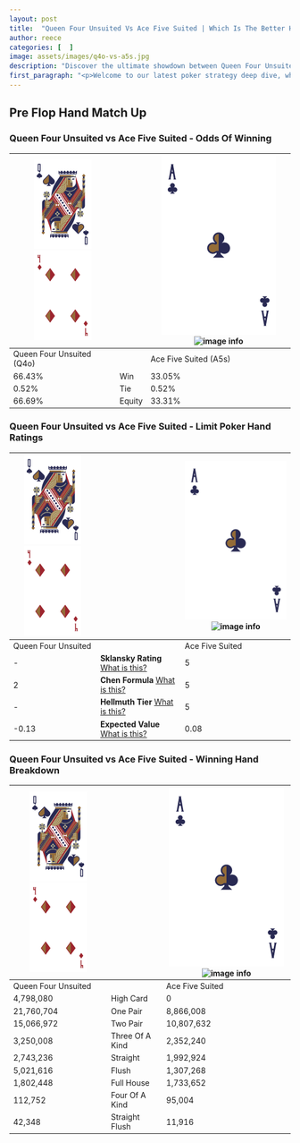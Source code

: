 ```yaml
---
layout: post
title:  "Queen Four Unsuited Vs Ace Five Suited | Which Is The Better Hand In Poker? A Complete Guide"
author: reece
categories: [  ]
image: assets/images/q4o-vs-a5s.jpg
description: "Discover the ultimate showdown between Queen Four Unsuited and Ace Five Suited in poker! Uncover the odds, strategies, and scenarios where one hand triumphs over the other. Get ready to up your poker game with this thrilling analysis."
first_paragraph: "<p>Welcome to our latest poker strategy deep dive, where we're pitting two distinct hands against each other in a high-stakes showdown: Queen Four Unsuited vs Ace Five Suited.</p><p>In the dynamic world of poker, every decision counts, and knowing which hand holds the upper hand is key to your success at the table.</p><p>In this article, we'll dissect these two hands, explore the scenarios where one dominates the other, and equip you with the knowledge to make strategic choices that can tip the odds in your favor.</p><p>Get ready to unravel the intriguing dynamics of these poker hands and elevate your game to new heights.</p>"
---
```




[comment]: # (sp0)

## Pre Flop Hand Match Up

<div class="table hand-ratings" markdown="1"> 



### Queen Four Unsuited vs Ace Five Suited - Odds Of Winning


    
| ![image info](assets/images/hand1/Q.png) ![image info](assets/images/hand1/4o.png) |  | ![image info](assets/images/hand2/A.png) ![image info](assets/images/hand2/5s.png) |
| -------- | -------- | -------- |
| Queen Four Unsuited (Q4o) |  | Ace Five Suited (A5s) |
| 66.43% | Win | 33.05% |
| 0.52% | Tie | 0.52% |
| 66.69% | Equity | 33.31% |




[comment]: # (sp1)



### Queen Four Unsuited vs Ace Five Suited - Limit Poker Hand Ratings


    
| ![image info](assets/images/hand1/Q.png) ![image info](assets/images/hand1/4o.png) |  | ![image info](assets/images/hand2/A.png) ![image info](assets/images/hand2/5s.png) |
| -------- | -------- | -------- |
| Queen Four Unsuited |  | Ace Five Suited |
| - | **Sklansky Rating** [What is this?](/sklansky-rating-explained) | 5 |
| 2 | **Chen Formula** [What is this?](/chen-formula-explained) | 5 |
| - | **Hellmuth Tier** [What is this?](/Hellmuth-tier-explained) | 5 |
| -0.13 | **Expected Value** [What is this?](/expected-value-explained) | 0.08 |




[comment]: # (sp2)



### Queen Four Unsuited vs Ace Five Suited - Winning Hand Breakdown


    
| ![image info](assets/images/hand1/Q.png) ![image info](assets/images/hand1/4o.png) |  | ![image info](assets/images/hand2/A.png) ![image info](assets/images/hand2/5s.png) |
| -------- | -------- | -------- |
| Queen Four Unsuited |  | Ace Five Suited |
| 4,798,080 | High Card | 0 |
| 21,760,704 | One Pair | 8,866,008 |
| 15,066,972 | Two Pair | 10,807,632 |
| 3,250,008 | Three Of A Kind | 2,352,240 |
| 2,743,236 | Straight | 1,992,924 |
| 5,021,616 | Flush | 1,307,268 |
| 1,802,448 | Full House | 1,733,652 |
| 112,752 | Four Of A Kind | 95,004 |
| 42,348 | Straight Flush | 11,916 |




[comment]: # (sp3)



</div>

[comment]: # (sp4)



[comment]: # (sp5)

